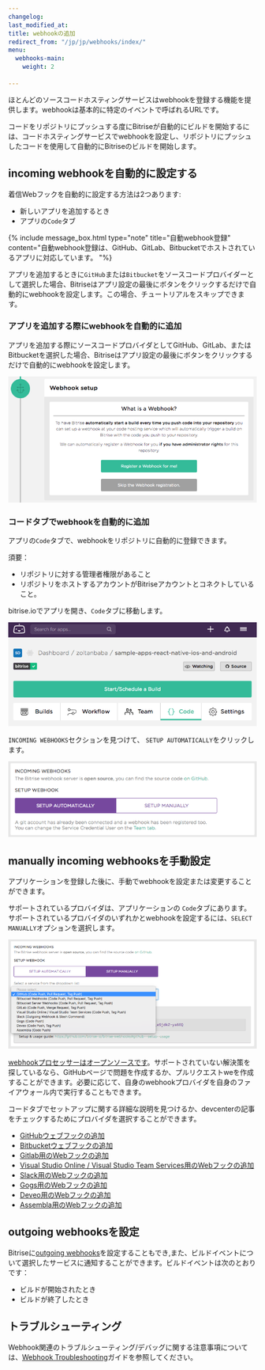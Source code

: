 ```yaml
---
changelog:
last_modified_at:
title: webhookの追加
redirect_from: "/jp/jp/webhooks/index/"
menu:
  webhooks-main:
    weight: 2

---
```

ほとんどのソースコードホスティングサービスはwebhookを登録する機能を提供します。webhookは基本的に特定のイベントで呼ばれるURLです。

コードをリポジトリにプッシュする度にBitriseが自動的にビルドを開始するには、コードホスティングサービスでwebhookを設定し、リポジトリにプッシュしたコードを使用して自動的にBitriseのビルドを開始します。

## incoming webhookを自動的に設定する

着信Webフックを自動的に設定する方法は2つあります:

* 新しいアプリを追加するとき
* アプリの`Code`タブ

{% include message_box.html type="note" title="自動webhook登録" content="自動webhook登録は、GitHub、GitLab、Bitbucketでホストされているアプリに対応しています。 "%}

アプリを追加するときに`GitHub`または`Bitbucket`をソースコードプロバイダーとして選択した場合、Bitriseはアプリ設定の最後にボタンをクリックするだけで自動的にwebhookを設定します。この場合、チュートリアルをスキップできます。

### アプリを追加する際にwebhookを自動的に追加

アプリを追加する際にソースコードプロバイダとしてGitHub、GitLab、またはBitbucketを選択した場合、Bitriseはアプリ設定の最後にボタンをクリックするだけで自動的にwebhookを設定します。

![Register webhook](/img/add-app-webhook.png)

### コードタブでwebhookを自動的に追加

アプリの`Code`タブで、webhookをリポジトリに自動的に登録できます。

須要：

* リポジトリに対する管理者権限があること
* リポジトリをホストするアカウントがBitriseアカウントとコネクトしていること。

bitrise.ioでアプリを開き、`Code`タブに移動します。

![Code tab](/img/code-tab.png)

`INCOMING WEBHOOKS`セクションを見つけて、 `SETUP AUTOMATICALLY`をクリックします。

![Register webhook](/img/webhook-auto.png)

## manually incoming webhooksを手動設定

アプリケーションを登録した後に、手動でwebhookを設定または変更することができます。

サポートされているプロバイダは、アプリケーションの `Code`タブにあります。サポートされているプロバイダのいずれかとwebhookを設定するには、`SELECT MANUALLY`オプションを選択します。

![Screenshot](/img/webhook-providers.png)

[webhookプロセッサーはオープンソースです](https://github.com/bitrise-io/bitrise-webhooks)。サポートされていない解決策を探しているなら、GitHubページで問題を作成するか、プルリクエストweを作成することができます。必要に応じて、自身のwebhookプロバイダを自身のファイアウォール内で実行することもできます。

コードタブでセットアップに関する詳細な説明を見つけるか、devcenterの記事をチェックするためにプロバイダを選択することができます。

* [GitHubウェブフックの追加](/jp/webhooks/adding-a-github-webhook)
* [ Bitbucketウェブフックの追加  ](/jp/webhooks/adding-a-bitbucket-webhook)
* [Gitlab用のWebフックの追加]()
* [ Visual Studio Online / Visual Studio Team Services用のWebフックの追加](/jp/webhooks/adding-a-visual-studio-webhook)
* [ Slack用のWebフックの追加  ](/jp/webhooks/adding-a-slack-webhook)
* [Gogs用のWebフックの追加](/jp/webhooks/adding-a-gogs-webhook)
* [Deveo用のWebフックの追加](/jp/webhooks/adding-deveo-webhook)
* [Assembla用のWebフックの追加](/jp/webhooks/adding-assembla-webhook)

## outgoing webhooksを設定

Bitriseに[outgoing webhooks](/jp/webhooks/adding-outgoing-webhooks/)を設定することもでき,また、ビルドイベントについて選択したサービスに通知することができます。ビルドイベントは次のとおりです：

* ビルドが開始されたとき
* ビルドが終了したとき

## トラブルシューティング

Webhook関連のトラブルシューティング/デバッグに関する注意事項については、[Webhook Troubleshooting](/jp/webhooks/troubleshooting)ガイドを参照してください。